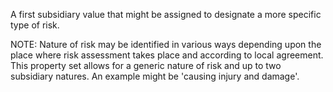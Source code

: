 ﻿A first subsidiary value that might be assigned to designate a more specific type of risk.

NOTE: Nature of risk may be identified in various ways depending upon the place where risk assessment takes place and according to local agreement. This property set allows for a generic nature of risk and up to two subsidiary natures. An example might be 'causing injury and damage'.
